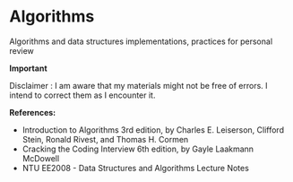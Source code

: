 # Algorithms
Algorithms and data structures implementations, practices for personal review

**Important**

Disclaimer : I am aware that my materials might not be free of errors. I intend to correct them as I encounter it.


**References:**
* Introduction to Algorithms 3rd edition, by Charles E. Leiserson, Clifford Stein, Ronald Rivest, and Thomas H. Cormen
* Cracking the Coding Interview 6th edition, by Gayle Laakmann McDowell
* NTU EE2008 - Data Structures and Algorithms Lecture Notes
